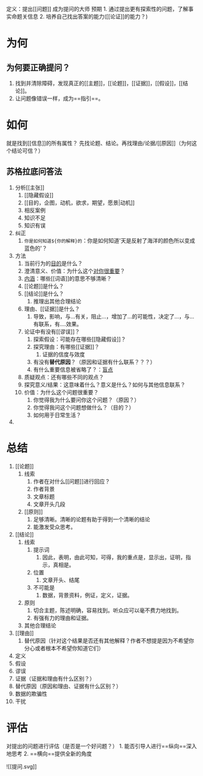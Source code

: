 定义：提出[[问题]]
成为提问的大师
预期
	1. 通过提出更有探索性的问题，了解事实命题关信息
	2. 培养自己找出答案的能力([[论证]]的能力？)

# 为何
## 为何要正确提问？
1. 找到并清除障碍，发现真正的[[主题]]，[[论题]]，[[证据]]，[[假设]]，[[结论]]。
2. 让问题像错误一样，成为==指引==。
# 如何
就是找到[[信息]]的所有属性？
先找论题、结论。再找理由/论据/[[原因]]（为何这个结论可信？）
## 苏格拉底问答法
1. 分析[[主张]] 
	1. [[隐藏假设]] 
	2. [[目的，企图，动机，欲求，期望，愿景|动机]] 
	3. 相反案例
	4. 知识不足
	5. 知识有误
2. 纠正
	1. `你是如何知道${你的解释}的`：你是如何知道'天是反射了海洋的颜色所以变成蓝色的'？
3. 方法
	1. 当前行为的<u>目的</u>是什么？ 
	2. 澄清意义、价值：为什么这个<u>对你很重要</u>？
	3. <u>内涵</u>：哪些[[词语]]的意思不够清晰？
	4. [[论题]]是什么？
	5. [[结论]]是什么？
		1. 推理出其他合理结论
	6. 理由、[[证据]]是什么？
		1. 导致，影响，与...有关，阻止...，增加了...的可能性，决定了...，与...有联系，有....效果。
	7. 论证中有没有[[谬误]]？
		1. 探索假设：可能存在哪些[[隐藏假设]]？
		2. 探究理由：有哪些[[证据]]？
			1. 证据的信度与效度
		3. 有没有**替代原因**？（原因和证据有什么联系？？？）
		4. 有什么重要信息被省略了？：<u>盲点</u> 
	8. 质疑观点：还有哪些不同的观点？
	9. 探究意义/结果：这意味着什么？意义是什么？如何与其他信息联系？
	10. 价值：为什么这个问题很重要？
		1. 你觉得我为什么要问你这个问题？（原因？）
		2. 你觉得我问这个问题想做什么？（目的？）
		3. 如何用于日常生活？
4. 
# 总结
1. [[论题]] 
	1. 线索
		1. 作者在对什么[[问题]]进行回应？
		2. 作者背景
		3. 文章标题
		4. 文章开头几段
	2. [[原则]] 
		1. 足够清晰。清晰的论题有助于得到一个清晰的结论
		2. 能激发受众思考。
2. [[结论]] 
	1. 线索
		1. 提示词
			1. 因此，表明，由此可知，可得，我的重点是，显示出，证明，指示，真相是。
		2. 位置
			1. 文章开头、结尾
		3. 不可能是
			1. 数据，背景资料，例证，定义，证据。
	2. 原则
		1. 切合主题，陈述明确，容易找到。听众应可以毫不费力地找到。
		2. 有强有力的理由和证据。
	3. 其他合理结论
3. [[理由]] 
	1. 替代原因（针对这个结果是否还有其他解释？作者不想提是因为不希望你分心或者根本不希望你知道它们）
4. 定义
5. 假设
6. 谬误
7. 证据（证据和理由有什么区别？）
8. 替代原因（原因和理由、证据有什么区别？）
9. 数据的欺骗性
10. 干扰
# 评估
对提出的问题进行评估（是否是一个好问题？）
	1. 能否引导人进行==纵向==深入地思考
	2. ==横向==提供全新的角度

![[提问.svg]]


